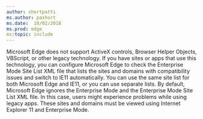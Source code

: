 ```yaml
---
author: shortpatti
ms.author: pashort
ms.date:  10/02/2018
ms.prod: edge
ms:topic: include
---
```


Microsoft Edge does not support ActiveX controls, Browser Helper Objects, VBScript, or other legacy technology.  If you have sites or apps that use this technology, you can configure Microsoft Edge to check the Enterprise Mode Site List XML file that lists the sites and domains with compatibility issues and switch to IE11 automatically. You can use the same site list for both Microsoft Edge and IE11, or you can use separate lists. By default, Microsoft Edge ignores the Enterprise Mode and the Enterprise Mode Site List XML file. In this case, users might experience problems while using legacy apps. These sites and domains must be viewed using Internet Explorer 11 and Enterprise Mode. 